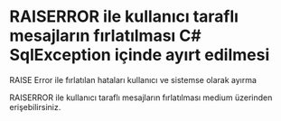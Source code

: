 # RAISERROR ile kullanıcı taraflı mesajların fırlatılması C# SqlException içinde ayırt edilmesi
RAISE Error ile fırlatılan hataları kullanıcı ve sistemse olarak ayırma 

RAISERROR ile kullanıcı taraflı mesajların fırlatılması medium üzerinden erişebilirsiniz.
